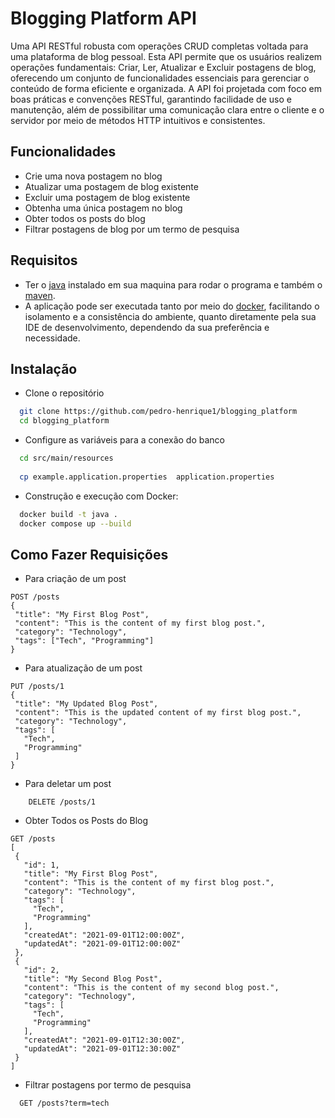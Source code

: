 # Blogging Platform API


Uma API RESTful robusta com operações CRUD completas voltada para uma plataforma de blog pessoal. Esta API permite que
os usuários realizem operações fundamentais: Criar, Ler, Atualizar e Excluir postagens de blog, oferecendo um conjunto
de funcionalidades essenciais para gerenciar o conteúdo de forma eficiente e organizada. A API foi projetada com foco em
boas práticas e convenções RESTful, garantindo facilidade de uso e manutenção, além de possibilitar uma comunicação
clara entre o cliente e o servidor por meio de métodos HTTP intuitivos e consistentes.

## Funcionalidades

- Crie uma nova postagem no blog
- Atualizar uma postagem de blog existente
- Excluir uma postagem de blog existente
- Obtenha uma única postagem no blog
- Obter todos os posts do blog
- Filtrar postagens de blog por um termo de pesquisa

## Requisitos

- Ter o [java](https://www.java.com/download/ie_manual.jsp) instalado em sua maquina para rodar o programa
  e também o [maven](https://maven.apache.org/install.html).
- A aplicação pode ser executada tanto por meio do [docker](https://docs.docker.com/engine/install/), facilitando o
  isolamento e a consistência do ambiente, quanto diretamente pela sua IDE de desenvolvimento, dependendo da sua
  preferência e necessidade.

## Instalação


- Clone o repositório

``` bash
  git clone https://github.com/pedro-henrique1/blogging_platform
  cd blogging_platform
```

- Configure as variáveis para a conexão do banco

``` bash
  cd src/main/resources
  
  cp example.application.properties  application.properties
```

- Construção e execução com Docker:

``` bash
  docker build -t java .
  docker compose up --build
```

## Como Fazer Requisições

- Para criação de um post

 ``` http
POST /posts
{
  "title": "My First Blog Post",
  "content": "This is the content of my first blog post.",
  "category": "Technology",
  "tags": ["Tech", "Programming"]
}

```

- Para atualização de um post

 ``` http
PUT /posts/1
{
  "title": "My Updated Blog Post",
  "content": "This is the updated content of my first blog post.",
  "category": "Technology",
  "tags": [
    "Tech",
    "Programming"
  ]
}

``` 

- Para deletar um post

``` http
    DELETE /posts/1
```

- Obter Todos os Posts do Blog

 ``` http  
GET /posts
[
  {
    "id": 1,
    "title": "My First Blog Post",
    "content": "This is the content of my first blog post.",
    "category": "Technology",
    "tags": [
      "Tech",
      "Programming"
    ],
    "createdAt": "2021-09-01T12:00:00Z",
    "updatedAt": "2021-09-01T12:00:00Z"
  },
  {
    "id": 2,
    "title": "My Second Blog Post",
    "content": "This is the content of my second blog post.",
    "category": "Technology",
    "tags": [
      "Tech",
      "Programming"
    ],
    "createdAt": "2021-09-01T12:30:00Z",
    "updatedAt": "2021-09-01T12:30:00Z"
  }
]

```

- Filtrar postagens por termo de pesquisa

``` http
  GET /posts?term=tech
```











